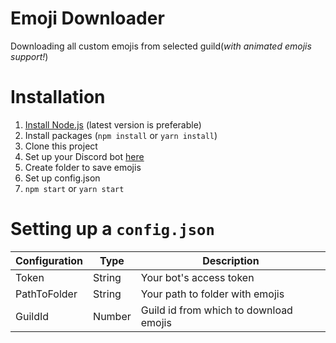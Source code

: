 Emoji Downloader
================
Downloading all custom emojis from selected guild(*with animated emojis support!*)

# Installation

1. [Install Node.js](https://nodejs.org) (latest version is preferable)
2. Install packages (`npm install` or `yarn install`)
3. Clone this project
4. Set up your Discord bot [here](https://discordapp.com/developers)
5. Create folder to save emojis
6. Set up config.json
7. `npm start` or `yarn start`

Setting up a `config.json`
==========================
| Configuration| Type   | Description                            | 
|--------------|--------|----------------------------------------|
| Token        | String | Your bot's access token                |
| PathToFolder | String | Your path to folder with emojis        |
| GuildId      | Number | Guild id from which to download emojis | 
